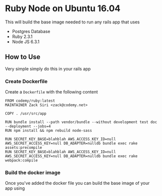 # Ruby Node on Ubuntu 16.04

This will build the base image needed to run any rails app that uses

+ Postgres Database
+ Ruby 2.3.1
+ Node JS 6.3.1

## How to Use

Very simple simply do this in your rails app

### Create Dockerfile

Create a `Dockerfile` with the following content

``` docker
FROM codemy/ruby:latest
MAINTAINER Zack Siri <zack@codemy.net>

COPY . /usr/src/app

RUN bundle install --path vendor/bundle --without development test doc --deployment --jobs=4
RUN npm install && npm rebuild node-sass

RUN SECRET_KEY_BASE=blahblah AWS_ACCESS_KEY_ID=null AWS_SECRET_ACCESS_KEY=null DB_ADAPTER=nulldb bundle exec rake assets:precompile
RUN SECRET_KEY_BASE=blahblah AWS_ACCESS_KEY_ID=null AWS_SECRET_ACCESS_KEY=null DB_ADAPTER=nulldb bundle exec rake webpack:compile
```

### Build the docker image

Once you've added the docker file you can build the base image of your app using